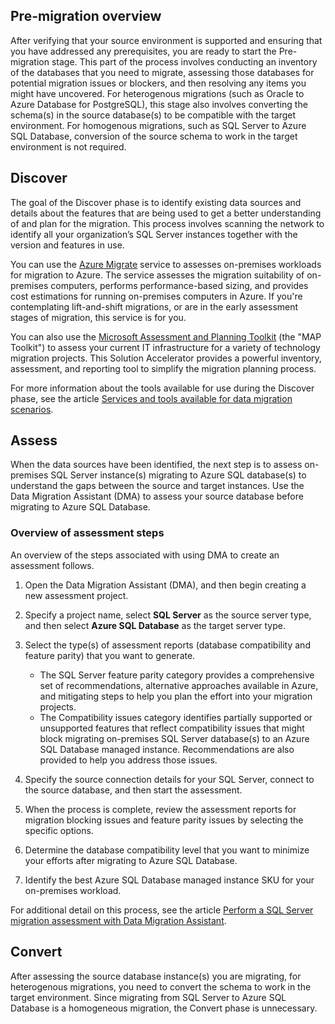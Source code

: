 ## Pre-migration overview

After verifying that your source environment is supported and ensuring that you have addressed any prerequisites, you are ready to start the Pre-migration stage. This part of the process involves conducting an inventory of the databases that you need to migrate, assessing those databases for potential migration issues or blockers, and then resolving any items you might have uncovered. For heterogenous migrations (such as Oracle to Azure Database for PostgreSQL), this stage also involves converting the schema(s) in the source database(s) to be compatible with the target environment. For homogenous migrations, such as SQL Server to Azure SQL Database, conversion of the source schema to work in the target environment is not required.

## Discover

The goal of the Discover phase is to identify existing data sources and details about the features that are being used to get a better understanding of and plan for the migration. This process involves scanning the network to identify all your organization’s SQL Server instances together with the version and features in use.

You can use the [Azure Migrate](https://docs.microsoft.com/azure/migrate/migrate-overview) service to assesses on-premises workloads for migration to Azure. The service assesses the migration suitability of on-premises computers, performs performance-based sizing, and provides cost estimations for running on-premises computers in Azure. If you're contemplating lift-and-shift migrations, or are in the early assessment stages of migration, this service is for you.

You can also use the [Microsoft Assessment and Planning Toolkit](https://www.microsoft.com/en-us/download/details.aspx?id=7826) (the "MAP Toolkit") to assess your current IT infrastructure for a variety of technology migration projects. This Solution Accelerator provides a powerful inventory, assessment, and reporting tool to simplify the migration planning process.

For more information about the tools available for use during the Discover phase, see the article [Services and tools available for data migration scenarios](https://docs.microsoft.com/azure/dms/dms-tools-matrix).

##  Assess 

When the data sources have been identified, the next step is to assess on-premises SQL Server instance(s) migrating to Azure SQL database(s) to understand the gaps between the source and target instances. Use the Data Migration Assistant (DMA) to assess your source database before migrating to Azure SQL Database.

### Overview of assessment steps

An overview of the steps associated with using DMA to create an assessment follows.

1. Open the Data Migration Assistant (DMA), and then begin creating a new assessment project.

2. Specify a project name, select **SQL Server** as the source server type, and then select **Azure SQL Database** as the target server type.

3. Select the type(s) of assessment reports (database compatibility and feature parity) that you want to generate.
    - The SQL Server feature parity category provides a comprehensive set of recommendations, alternative approaches available in Azure, and mitigating steps to help you plan the effort into your migration projects.
    - The Compatibility issues category identifies partially supported or unsupported features that reflect compatibility issues that might block migrating on-premises SQL Server database(s) to an Azure SQL Database managed instance. Recommendations are also provided to help you address those issues.

4. Specify the source connection details for your SQL Server, connect to the source database, and then start the assessment.

5. When the process is complete, review the assessment reports for migration blocking issues and feature parity issues by selecting the specific options.

6. Determine the database compatibility level that you want to minimize your efforts after migrating to Azure SQL Database.

7. Identify the best Azure SQL Database managed instance SKU for your on-premises workload.

For additional detail on this process, see the article [Perform a SQL Server migration assessment with Data Migration Assistant](https://docs.microsoft.com/en-us/sql/dma/dma-assesssqlonprem?view=sql-server-2017).

## Convert

After assessing the source database instance(s) you are migrating, for heterogenous migrations, you need to convert the schema to work in the target environment. Since migrating from SQL Server to Azure SQL Database is a homogeneous migration, the Convert phase is unnecessary.
